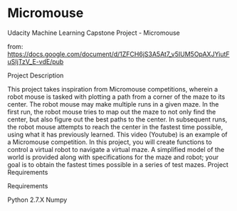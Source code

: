 # Micromouse
Udacity Machine Learning Capstone Project - Micromouse

from: https://docs.google.com/document/d/1ZFCH6jS3A5At7_v5IUM5OpAXJYiutFuSIjTzV_E-vdE/pub

Project Description

This project takes inspiration from Micromouse competitions, wherein a robot mouse is tasked with plotting a path from a corner of the maze to its center. The robot mouse may make multiple runs in a given maze. In the first run, the robot mouse tries to map out the maze to not only find the center, but also figure out the best paths to the center. In subsequent runs, the robot mouse attempts to reach the center in the fastest time possible, using what it has previously learned. This video (Youtube) is an example of a Micromouse competition. In this project, you will create functions to control a virtual robot to navigate a virtual maze. A simplified model of the world is provided along with specifications for the maze and robot; your goal is to obtain the fastest times possible in a series of test mazes.
Project Requirements

Requirements

Python 2.7.X
Numpy
